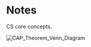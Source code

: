 # Notes

CS core concepts.

![CAP_Theorem_Venn_Diagram](https://github.com/lokesh-go/notes/assets/31778886/c689faa7-981a-453e-876d-17b853cfb634)
